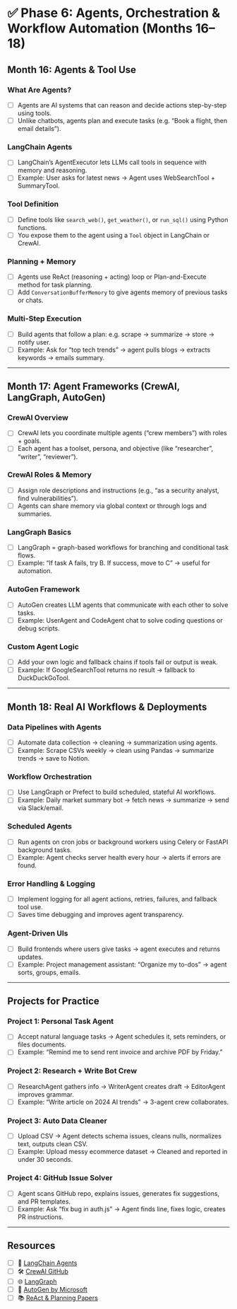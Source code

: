 # ✅ Phase 6: Agents, Orchestration & Workflow Automation (Months 16–18)

## Month 16: Agents & Tool Use

### What Are Agents?
- [ ] Agents are AI systems that can reason and decide actions step-by-step using tools.
- [ ] Unlike chatbots, agents plan and execute tasks (e.g. “Book a flight, then email details”).

### LangChain Agents
- [ ] LangChain’s AgentExecutor lets LLMs call tools in sequence with memory and reasoning.
- [ ] Example: User asks for latest news → Agent uses WebSearchTool + SummaryTool.

### Tool Definition
- [ ] Define tools like `search_web()`, `get_weather()`, or `run_sql()` using Python functions.
- [ ] You expose them to the agent using a `Tool` object in LangChain or CrewAI.

### Planning + Memory
- [ ] Agents use ReAct (reasoning + acting) loop or Plan-and-Execute method for task planning.
- [ ] Add `ConversationBufferMemory` to give agents memory of previous tasks or chats.

### Multi-Step Execution
- [ ] Build agents that follow a plan: e.g. scrape → summarize → store → notify user.
- [ ] Example: Ask for “top tech trends” → agent pulls blogs → extracts keywords → emails summary.

---

## Month 17: Agent Frameworks (CrewAI, LangGraph, AutoGen)

### CrewAI Overview
- [ ] CrewAI lets you coordinate multiple agents (“crew members”) with roles + goals.
- [ ] Each agent has a toolset, persona, and objective (like “researcher”, “writer”, “reviewer”).

### CrewAI Roles & Memory
- [ ] Assign role descriptions and instructions (e.g., “as a security analyst, find vulnerabilities”).
- [ ] Agents can share memory via global context or through logs and summaries.

### LangGraph Basics
- [ ] LangGraph = graph-based workflows for branching and conditional task flows.
- [ ] Example: “If task A fails, try B. If success, move to C” → useful for automation.

### AutoGen Framework
- [ ] AutoGen creates LLM agents that communicate with each other to solve tasks.
- [ ] Example: UserAgent and CodeAgent chat to solve coding questions or debug scripts.

### Custom Agent Logic
- [ ] Add your own logic and fallback chains if tools fail or output is weak.
- [ ] Example: If GoogleSearchTool returns no result → fallback to DuckDuckGoTool.

---

## Month 18: Real AI Workflows & Deployments

### Data Pipelines with Agents
- [ ] Automate data collection → cleaning → summarization using agents.
- [ ] Example: Scrape CSVs weekly → clean using Pandas → summarize trends → save to Notion.

### Workflow Orchestration
- [ ] Use LangGraph or Prefect to build scheduled, stateful AI workflows.
- [ ] Example: Daily market summary bot → fetch news → summarize → send via Slack/email.

### Scheduled Agents
- [ ] Run agents on cron jobs or background workers using Celery or FastAPI background tasks.
- [ ] Example: Agent checks server health every hour → alerts if errors are found.

### Error Handling & Logging
- [ ] Implement logging for all agent actions, retries, failures, and fallback tool use.
- [ ] Saves time debugging and improves agent transparency.

### Agent-Driven UIs
- [ ] Build frontends where users give tasks → agent executes and returns updates.
- [ ] Example: Project management assistant: “Organize my to-dos” → agent sorts, groups, emails.

---

## Projects for Practice

### Project 1: Personal Task Agent
- [ ] Accept natural language tasks → Agent schedules it, sets reminders, or files documents.
- [ ] Example: “Remind me to send rent invoice and archive PDF by Friday.”

### Project 2: Research + Write Bot Crew
- [ ] ResearchAgent gathers info → WriterAgent creates draft → EditorAgent improves grammar.
- [ ] Example: “Write article on 2024 AI trends” → 3-agent crew collaborates.

### Project 3: Auto Data Cleaner
- [ ] Upload CSV → Agent detects schema issues, cleans nulls, normalizes text, outputs clean CSV.
- [ ] Example: Upload messy ecommerce dataset → Cleaned and reported in under 30 seconds.

### Project 4: GitHub Issue Solver
- [ ] Agent scans GitHub repo, explains issues, generates fix suggestions, and PR templates.
- [ ] Example: Ask “fix bug in auth.js” → Agent finds line, fixes logic, creates PR instructions.

---

## Resources

- [ ] 🧠 [LangChain Agents](https://docs.langchain.com/docs/components/agents/)
- [ ] 🛠️ [CrewAI GitHub](https://github.com/joaomdmoura/crewAI)
- [ ] 🌐 [LangGraph](https://www.langchain.com/langgraph)
- [ ] 🤖 [AutoGen by Microsoft](https://github.com/microsoft/autogen)
- [ ] 📚 [ReAct & Planning Papers](https://arxiv.org/abs/2210.03629)
